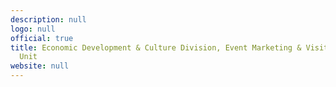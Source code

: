 ```yaml
---
description: null
logo: null
official: true
title: Economic Development & Culture Division, Event Marketing & Visitor Services
  Unit
website: null
---
```


